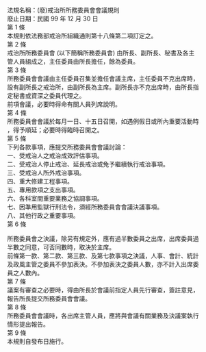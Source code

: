 法規名稱：(廢)戒治所所務委員會會議規則  
廢止日期：民國 99 年 12 月 30 日  
第 1 條  
本規則依法務部戒治所組織通則第十八條第二項訂定之。  
第 2 條  
戒治所所務委員會 (以下簡稱所務委員會) 由所長、副所長、秘書及各主  
管人員組成之，主任委員由所長擔任，餘為委員。  
第 3 條  
所務委員會會議由主任委員召集並擔任會議主席，主任委員不克出席時，  
設有副所長之戒治所，由副所長為主席。副所長亦不克出席時，由所長指  
定秘書或資深之委員代理之。  
前項會議，必要時得命有關人員列席說明。  
第 4 條  
所務委員會會議於每月一日、十五日召開，如遇例假日或所內重要活動時  
，得予順延；必要時得臨時召開之。  
第 5 條  
下列各款事項，應提交所務委員會會議討論：  
一、受戒治人之戒治成效評估事項。  
二、受戒治人停止戒治、延長戒治或免予繼續執行戒治事項。  
三、受戒治人所外戒治事項。  
四、重大修建工程事項。  
五、專用款項之支出事項。  
六、各科室間重要業務之協調事項。  
七、因準用監獄行刑法令，須經所務委員會會議決議事項。  
八、其他行政之重要事項。  
第 6 條  


所務委員會之決議，除另有規定外，應有過半數委員之出席，出席委員過  
半數之同意，可否同數時，取決於主席。  
前條第一款、第二款、第三款、及第七款事項之決議，人事、會計、統計  
及政風主管之委員不參加表決。不參加表決之委員人數，亦不計入出席委  
員之人數內。  
第 7 條  
議案有審查之必要時，得由所長於會議前指定人員先行審查，簽註意見，  
報告所長提交所務委員會會議。  
第 8 條  
所務委員會會議時，各出席主管人員，應將與會議有關業務及決議案執行  
情形提出報告。  
第 9 條  
本規則自發布日施行。  


